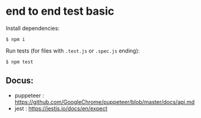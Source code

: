 # end to end test basic

Install dependencies:
```
$ npm i
```

Run tests
(for files with `.test.js` or `.spec.js` ending):
```
$ npm test
```


## Docus:

* puppeteer : https://github.com/GoogleChrome/puppeteer/blob/master/docs/api.md
* jest : https://jestjs.io/docs/en/expect

